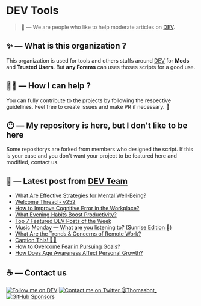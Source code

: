 # DEV Tools

> 🔧 — We are people who like to help moderate articles on [DEV](https://dev.to).

## ✨ — What is this organization ?

This organization is used for tools and others stuffs around [DEV](https://dev.to) for **Mods** and **Trusted Users**. But __any Forems__ can uses thoses scripts for a good use.


## 💪🏼 — How I can help ?

You can fully contribute to the projects by following the respective guidelines. Feel free to create issues and make PR if necessary. 🎉

## 😶 — My repository is here, but I don't like to be here

Some repositorys are forked from members who designed the script. If this is your case and you don't want your project to be featured here and modified, contact us.

## 📝 — Latest post from [DEV Team](https://dev.to/devteam)

<!-- BLOG-POST-LIST:START -->
- [What Are Effective Strategies for Mental Well-Being?](https://dev.to/devteam/what-are-effective-strategies-for-mental-well-being-1d05)
- [Welcome Thread - v252](https://dev.to/devteam/welcome-thread-v252-5hm3)
- [How to Improve Cognitive Error in the Workplace?](https://dev.to/devteam/how-to-improve-cognitive-error-in-the-workplace-3939)
- [What Evening Habits Boost Productivity?](https://dev.to/devteam/what-evening-habits-boost-productivity-466n)
- [Top 7 Featured DEV Posts of the Week](https://dev.to/devteam/top-7-featured-dev-posts-of-the-week-3bdn)
- [Music Monday — What are you listening to? &lpar;Sunrise Edition 🌅&rpar;](https://dev.to/devteam/music-monday-what-are-you-listening-to-sunrise-edition--2401)
- [What Are the Trends &amp; Concerns of Remote Work?](https://dev.to/devteam/what-are-the-trends-concerns-of-remote-work-40il)
- [Caption This! 🤔💭](https://dev.to/devteam/caption-this-2iij)
- [How to Overcome Fear in Pursuing Goals?](https://dev.to/devteam/how-to-overcome-fear-in-pursuing-goals-ieo)
- [How Does Age Awareness Affect Personal Growth?](https://dev.to/devteam/how-does-age-awareness-affect-personal-growth-2ilk)
<!-- BLOG-POST-LIST:END -->


## ☕ — Contact us

[![Follow me on DEV](https://img.shields.io/badge/dev.to-%2308090A.svg?&style=for-the-badge&logo=dev.to&logoColor=white&alt=devto)](https://dev.to/thomasbnt)
[![Contact me on Twitter @Thomasbnt_](https://img.shields.io/badge/Contact%20me%20on%20Twitter-%231DA1F2.svg?&style=for-the-badge&logo=twitter&logoColor=white&alt=twitter)](https://twitter.com/messages/1142357270-1142357270?text=Hello,%20I%20contact%20you%20from%20devtotools%20&recipient_id=1142357270) [![GitHub Sponsors](https://img.shields.io/badge/Sponsor%20me-%23EA54AE.svg?&style=for-the-badge&logo=github-sponsors&logoColor=white)](https://github.com/sponsors/thomasbnt)



